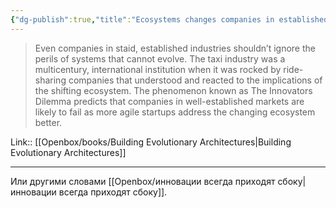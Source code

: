 ```yaml
---
{"dg-publish":true,"title":"Ecosystems changes companies in established industries","tags":["quotes"],"date":"2023-01-02T15:52:41+03:00","modified_at":"2023-05-14T14:22:17+04:00","dg-path":"/quotes/202301021552.md","permalink":"/quotes/202301021552/","dgPassFrontmatter":true}
---
```



> Even companies in staid, established industries shouldn’t ignore the perils of systems that cannot evolve. The taxi industry was a multicentury, international institution when it was rocked by ride-sharing companies that understood and reacted to the implications of the shifting ecosystem. The phenomenon known as The Innovators Dilemma predicts that companies in well-established markets are likely to fail as more agile startups address the changing ecosystem better.

Link:: [[Openbox/books/Building Evolutionary Architectures\|Building Evolutionary Architectures]]

---

Или другими словами [[Openbox/инновации всегда приходят сбоку\|инновации всегда приходят сбоку]].
